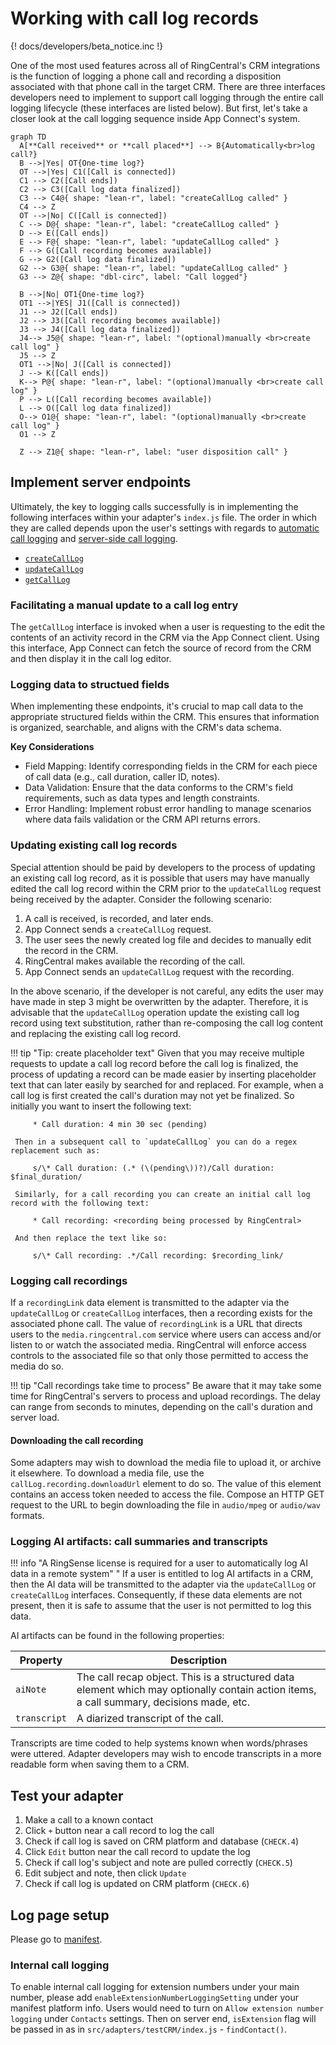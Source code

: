 # Working with call log records

{! docs/developers/beta_notice.inc !}

One of the most used features across all of RingCentral's CRM integrations is the function of logging a phone call and recording a disposition associated with that phone call in the target CRM. There are three interfaces developers need to implement to support call logging through the entire call logging lifecycle (these interfaces are listed below). But first, let's take a closer look at the call logging sequence inside App Connect's system. 

``` mermaid
graph TD
  A[**Call received** or **call placed**] --> B{Automatically<br>log call?}
  B -->|Yes| OT{One-time log?}
  OT -->|Yes| C1([Call is connected])
  C1 --> C2([Call ends])
  C2 --> C3([Call log data finalized])
  C3 --> C4@{ shape: "lean-r", label: "createCallLog called" }
  C4 --> Z
  OT -->|No| C([Call is connected])
  C --> D@{ shape: "lean-r", label: "createCallLog called" }
  D --> E([Call ends])
  E --> F@{ shape: "lean-r", label: "updateCallLog called" }
  F --> G([Call recording becomes available])
  G --> G2([Call log data finalized])
  G2 --> G3@{ shape: "lean-r", label: "updateCallLog called" }
  G3 --> Z@{ shape: "dbl-circ", label: "Call logged"}
  
  B -->|No| OT1{One-time log?}
  OT1 -->|YES| J1([Call is connected])
  J1 --> J2([Call ends])
  J2 --> J3([Call recording becomes available])
  J3 --> J4([Call log data finalized])
  J4--> J5@{ shape: "lean-r", label: "(optional)manually <br>create call log" }
  J5 --> Z
  OT1 -->|No| J([Call is connected])
  J --> K([Call ends])
  K--> P@{ shape: "lean-r", label: "(optional)manually <br>create call log" }
  P --> L([Call recording becomes available])
  L --> O([Call log data finalized])
  O--> O1@{ shape: "lean-r", label: "(optional)manually <br>create call log" }
  O1 --> Z

  Z --> Z1@{ shape: "lean-r", label: "user disposition call" }

```

## Implement server endpoints

Ultimately, the key to logging calls successfully is in implementing the following interfaces within your adapter's `index.js` file. The order in which they are called depends upon the user's settings with regards to [automatic call logging](../users/automatic-logging.md) and [server-side call logging](../users/server-side-logging.md). 

* [`createCallLog`](interfaces/createCallLog.md)
* [`updateCallLog`](interfaces/updateCallLog.md)
* [`getCallLog`](interfaces/getCallLog.md)

### Facilitating a manual update to a call log entry

The `getCallLog` interface is invoked when a user is requesting to the edit the contents of an activity record in the CRM via the App Connect client. Using this interface, App Connect can fetch the source of record from the CRM and then display it in the call log editor. 

### Logging data to structued fields

When implementing these endpoints, it's crucial to map call data to the appropriate structured fields within the CRM. This ensures that information is organized, searchable, and aligns with the CRM's data schema.

**Key Considerations**

* Field Mapping: Identify corresponding fields in the CRM for each piece of call data (e.g., call duration, caller ID, notes).
* Data Validation: Ensure that the data conforms to the CRM's field requirements, such as data types and length constraints.
* Error Handling: Implement robust error handling to manage scenarios where data fails validation or the CRM API returns errors.

### Updating existing call log records

Special attention should be paid by developers to the process of updating an existing call log record, as it is possible that users may have manually edited the call log record within the CRM prior to the `updateCallLog` request being received by the adapter. Consider the following scenario:

1. A call is received, is recorded, and later ends. 
2. App Connect sends a `createCallLog` request.
3. The user sees the newly created log file and decides to manually edit the record in the CRM. 
4. RingCentral makes available the recording of the call. 
5. App Connect sends an `updateCallLog` request with the recording. 

In the above scenario, if the developer is not careful, any edits the user may have made in step 3 might be overwritten by the adapter. Therefore, it is advisable that the `updateCallLog` operation update the existing call log record using text substitution, rather than re-composing the call log content and replacing the existing call log record. 

!!! tip "Tip: create placeholder text"
    Given that you may receive multiple requests to update a call log record before the call log is finalized, the process of updating a record can be made easier by inserting placeholder text that can later easily by searched for and replaced. For example, when a call log is first created the call's duration may not yet be finalized. So initially you want to insert the following text:
	     
		 * Call duration: 4 min 30 sec (pending)
	 
	 Then in a subsequent call to `updateCallLog` you can do a regex replacement such as:
	 
	     s/\* Call duration: (.* (\(pending\))?)/Call duration: $final_duration/
		 
	 Similarly, for a call recording you can create an initial call log record with the following text:
	 
	     * Call recording: <recording being processed by RingCentral>
		 
	 And then replace the text like so:
	 
	     s/\* Call recording: .*/Call recording: $recording_link/
	 
### Logging call recordings

If a `recordingLink` data element is transmitted to the adapter via the `updateCallLog` or `createCallLog` interfaces, then a recording exists for the associated phone call. The value of `recordingLink` is a URL that directs users to the `media.ringcentral.com` service where users can access and/or listen to or watch the associated media. RingCentral will enforce access controls to the associated file so that only those permitted to access the media do so. 

!!! tip "Call recordings take time to process"
    Be aware that it may take some time for RingCentral's servers to process and upload recordings. The delay can range from seconds to minutes, depending on the call's duration and server load. 

#### Downloading the call recording

Some adapters may wish to download the media file to upload it, or archive it elsewhere. To download a media file, use the `callLog.recording.downloadUrl` element to do so. The value of this element contains an access token needed to access the file. Compose an HTTP GET request to the URL to begin downloading the file in `audio/mpeg` or `audio/wav` formats. 

### Logging AI artifacts: call summaries and transcripts

!!! info "A RingSense license is required for a user to automatically log AI data in a remote system"
"
If a user is entitled to log AI artifacts in a CRM, then the AI data will be transmitted to the adapter via the `updateCallLog` or `createCallLog` interfaces. Consequently, if these data elements are not present, then it is safe to assume that the user is not permitted to log this data. 

AI artifacts can be found in the following properties:

| Property     | Description                                                                                                                              |
|--------------|------------------------------------------------------------------------------------------------------------------------------------------|
| `aiNote`     | The call recap object. This is a structured data element which may optionally contain action items, a call summary, decisions made, etc. |
| `transcript` | A diarized transcript of the call.                                                                                                       |

Transcripts are time coded to help systems known when words/phrases were uttered. Adapter developers may wish to encode transcripts in a more readable form when saving them to a CRM.

## Test your adapter

1. Make a call to a known contact
2. Click `+` button near a call record to log the call
3. Check if call log is saved on CRM platform and database (`CHECK.4`)
4. Click `Edit` button near the call record to update the log
5. Check if call log's subject and note are pulled correctly (`CHECK.5`)
6. Edit subject and note, then click `Update`
7. Check if call log is updated on CRM platform (`CHECK.6`)

## Log page setup

Please go to [manifest](manifest.md#adding-custom-fields-to-logging-forms).

### Internal call logging

To enable internal call logging for extension numbers under your main number, please add `enableExtensionNumberLoggingSetting` under your manifest platform info. Users would need to turn on `Allow extension number logging` under `Contacts` settings. Then on server end, `isExtension` flag will be passed in as in `src/adapters/testCRM/index.js` - `findContact()`.
